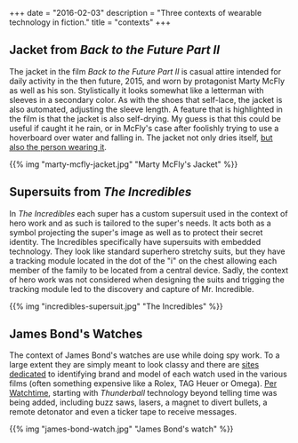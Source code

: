 +++
date = "2016-02-03"
description = "Three contexts of wearable technology in fiction."
title = "contexts"
+++

## Jacket from *Back to the Future Part II*

The jacket in the film *Back to the Future Part II* is casual attire intended for daily activity in the then future, 2015, and worn by protagonist Marty McFly as well as his son. Stylistically it looks somewhat like a letterman with sleeves in a secondary color. As with the shoes that self-lace, the jacket is also automated, adjusting the sleeve length. A feature that is highlighted in the film is that the jacket is also self-drying. My guess is that this could be useful if caught it he rain, or in McFly's case after foolishly trying to use a hoverboard over water and falling in. The jacket not only dries itself, [but also the person wearing it](https://www.youtube.com/watch?v=VZ73TLa_aL4).

{{% img "marty-mcfly-jacket.jpg" "Marty McFly's Jacket" %}}

## Supersuits from *The Incredibles*

In *The Incredibles* each super has a custom supersuit used in the context of hero work and as such is tailored to the super's needs. It acts both as a symbol projecting the super's image as well as to protect their secret identity. The Incredibles specifically have supersuits with embedded technology. They look like standard superhero stretchy suits, but they have a tracking module located in the dot of the "i" on the chest allowing each member of the family to be located from a central device. Sadly, the context of hero work was not considered when designing the suits and trigging the tracking module led to the discovery and capture of Mr. Incredible.

{{% img "incredibles-supersuit.jpg" "The Incredibles" %}}

## James Bond's Watches

The context of James Bond's watches are use while doing spy work. To a large extent they are simply meant to look classy and there are [sites](http://jamesbondwatches.com/the-list-eon-movies.htm) [dedicated](http://jamesbondwatches.com/) to identifying brand and model of each watch used in the various films (often something expensive like a Rolex, TAG Heuer or Omega). [Per Watchtime](http://www.watchtime.com/featured/watches-james-bond/), starting with *Thunderball* technology beyond telling time was being added, including buzz saws, lasers, a magnet to divert bullets, a remote detonator and even a ticker tape to receive messages.

{{% img "james-bond-watch.jpg" "James Bond's watch" %}}

